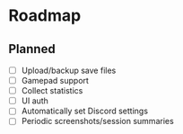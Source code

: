 # Roadmap

## Planned

- [ ] Upload/backup save files
- [ ] Gamepad support
- [ ] Collect statistics
- [ ] UI auth
- [ ] Automatically set Discord settings
- [ ] Periodic screenshots/session summaries
